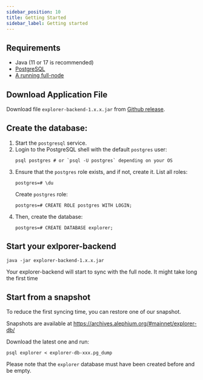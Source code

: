 ```yaml
---
sidebar_position: 10
title: Getting Started
sidebar_label: Getting started
---
```


## Requirements

- Java (11 or 17 is recommended)
- [PostgreSQL](https://www.postgresql.org)
- [A running full-node](full-node/getting-started.md)

## Download Application File

Download file `explorer-backend-1.x.x.jar` from [Github release](https://github.com/alephium/explorer-backend/releases/latest).

## Create the database:

1. Start the `postgresql` service.
2. Login to the PostgreSQL shell with the default `postgres` user:
   ```shell
   psql postgres # or `psql -U postgres` depending on your OS
   ```
3. Ensure that the `postgres` role exists, and if not, create it.
   List all roles:
   ```shell
   postgres=# \du
   ```
   Create `postgres` role:
   ```shell
   postgres=# CREATE ROLE postgres WITH LOGIN;
   ```
4. Then, create the database:
   ```shell
   postgres=# CREATE DATABASE explorer;
   ```

## Start your exlporer-backend

```shell
java -jar explorer-backend-1.x.x.jar
```

Your explorer-backend will start to sync with the full node. It might take long the first time

## Start from a snapshot

To reduce the first syncing time, you can restore one of our snapshot.

Snapshots are available at https://archives.alephium.org/#mainnet/explorer-db/

Download the latest one and run:

```shell
psql explorer < explorer-db-xxx.pg_dump
```

Please note that the `explorer` database must have been created before and be empty.
